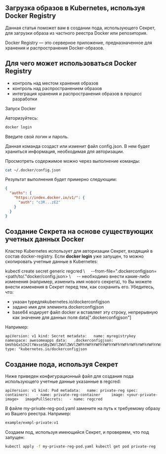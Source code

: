 ## Загрузка образов в Kubernetes, используя Docker Registry

Данная статья поможет вам в создании пода, использующего Секрет, для загрузки образа из частного реестра Docker или репозитория.

Docker Registry — это серверное приложение, предназначенное для хранения и распространения Docker-образов.

## Для чего может использоваться Docker Registry

- контроль над местом хранения образов
- контроль над распространением образов
- интеграция хранения и распространения образов в процесс разработки

Запуск Docker

Авторизуйтесь:

```bash
docker login
```

Введите свой логин и пароль.

Данная команда создаст или изменит файл config.json. В нем будет храниться информация, необходимая для авторизации.

Просмотреть содержимое можно через выполнение команды:

```bash
cat ~/.docker/config.json
```

Результат выполнения будет примерно следующим:

```json
{
  "auths": {
    "https://index.docker.io/v1/": {
      "auth": "c3R...zE2"
    }
  }
}
```

## Создание Секрета на основе существующих учетных данных Docker

Кластер Kubernetes использует для авторизации Секрет, входящий в состав docker-registry. Если **docker login** уже запущен, то можно скопировать учетные данные в Kubernetes:

kubectl create secret generic regcred \\     --from-file=".dockerconfigjson=<path/to/."docker/config.json> \\     -- необходимо внести какие-либо изменения (например, изменить имя нового секрета), то Вы можете внести изменения в Секрет перед тем, как сохранить его. Убедитесь, что:

- указан typeдляkubernetes.io/dockerconfigjson
- задано имя для элемента.dockerconfigjson
- base64 кодирует файл docker и вставляет эту строку, непрерывную как значение для данных поля data[".dockerconfigjson"]

Например:

```
apiVersion: v1 kind: Secret metadata:   name: myregistrykey   namespace: awesomeapps data:   .dockerconfigjson: UmVhbGx5IHJlYWxseSByZWVlZWVlZWVlZWFhYWFhYWFhYWFhYWFhYWFhYWFhYWFhYWFhYWxsbGxsbGxsbGxsbGxsbGxsbGxsbGxsbGxsbGxsbGx5eXl5eXl5eXl5eXl5eXl5eXl5eSBsbGxsbGxsbGxsbGxsbG9vb29vb29vb29vb29vb29vb29vb29vb29vb25ubm5ubm5ubm5ubm5ubm5ubm5ubm5ubmdnZ2dnZ2dnZ2dnZ2dnZ2dnZ2cgYXV0aCBrZXlzCg==" type: "kubernetes.io/dockerconfigjson
```

## Создание пода, используя Секрет

Ниже приведен конфигурационный файл для создания пода использующего учетные данные указанные в regcred:

```
apiVersion: v1 kind: Pod metadata:   name: private-reg spec:   containers:   - name: private-reg-container     image: <your-private-image>   imagePullSecrets:   - name: regcred
```

В файле my-private-reg-pod.yaml замените<your-private-image> на путь к требуемому образу из Вашего реестра. Например:

```bash
example/exmpl-private:v1
```

Создаем под, используя имеющийся Секрет, и проверяем, что под запущен:

```bash
kubectl apply -f my-private-reg-pod.yaml kubectl get pod private-reg
```

